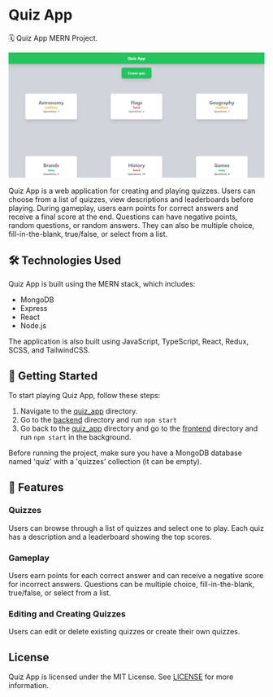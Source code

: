 # Quiz App

🗓️ Quiz App MERN Project.

![thumbnail.png](https://github.com/Piterson25/Quiz_App/blob/main/thumbnail.png)

Quiz App is a web application for creating and playing quizzes. Users can choose from a list of quizzes, view descriptions and leaderboards before playing. During gameplay, users earn points for correct answers and receive a final score at the end. Questions can have negative points, random questions, or random answers. They can also be multiple choice, fill-in-the-blank, true/false, or select from a list.

## 🛠️ Technologies Used

Quiz App is built using the MERN stack, which includes:

* MongoDB
* Express
* React
* Node.js

The application is also built using JavaScript, TypeScript, React, Redux, SCSS, and TailwindCSS.

## 🚀 Getting Started
To start playing Quiz App, follow these steps:
1. Navigate to the [quiz_app](https://github.com/Piterson25/Quiz_App/blob/main/quiz_app) directory.
2. Go to the [backend](https://github.com/Piterson25/Quiz_App/blob/main/quiz_app/frontend) directory and run ```npm start```
3. Go back to the [quiz_app](https://github.com/Piterson25/Quiz_App/blob/main/quiz_app) directory and go to the [frontend](https://github.com/Piterson25/Quiz_App/blob/main/quiz_app/frontend) directory and run ```npm start``` in the background.

Before running the project, make sure you have a MongoDB database named 'quiz' with a 'quizzes' collection (it can be empty).

## 🎉 Features
### Quizzes
Users can browse through a list of quizzes and select one to play. Each quiz has a description and a leaderboard showing the top scores.

### Gameplay
Users earn points for each correct answer and can receive a negative score for incorrect answers. Questions can be multiple choice, fill-in-the-blank, true/false, or select from a list.

### Editing and Creating Quizzes
Users can edit or delete existing quizzes or create their own quizzes.

## License
Quiz App is licensed under the MIT License. See [LICENSE](https://github.com/Piterson25/Quiz_App/blob/main/LICENSE) for more information.
